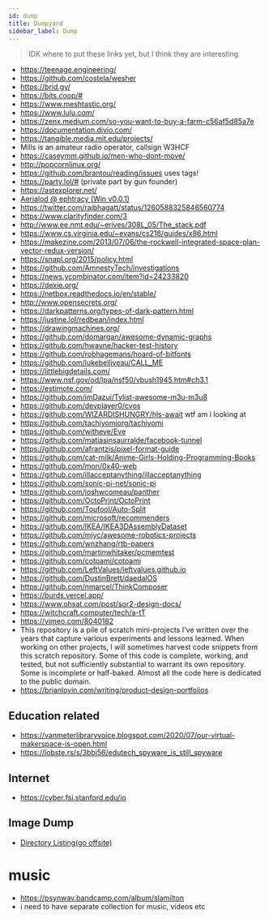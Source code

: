 ```yaml
---
id: dump
title: Dumpyard
sidebar_label: Dump
---
```


> IDK where to put these links yet, but I think they are interesting

- https://teenage.engineering/
- https://github.com/costela/wesher
- https://brid.gy/
- https://bits.coop/#
- https://www.meshtastic.org/
- https://www.lulu.com/
- https://zenx.medium.com/so-you-want-to-buy-a-farm-c56af5d85a7e
- https://documentation.divio.com/
- https://tangible.media.mit.edu/projects/
- Mills is an amateur radio operator, callsign W3HCF
- https://caseymm.github.io/men-who-dont-move/
- http://popcornlinux.org/
- https://github.com/brantou/reading/issues uses tags!
- https://party.lol/# (private part by gun founder)
- https://astexplorer.net/
- [Aerialod @ ephtracy (Win v0.0.1)](https://ephtracy.github.io/index.html?page=aerialod#ss-carousel_ss)
- https://twitter.com/rajbhagatt/status/1260588325846560774
- https://www.clarityfinder.com/3
- http://www.ee.nmt.edu/~erives/308L_05/The_stack.pdf
- https://www.cs.virginia.edu/~evans/cs216/guides/x86.html
- https://makezine.com/2013/07/06/the-rockwell-integrated-space-plan-vector-redux-version/
- https://snapl.org/2015/policy.html
- https://github.com/AmnestyTech/investigations
- https://news.ycombinator.com/item?id=24233820
- https://dexie.org/
- https://netbox.readthedocs.io/en/stable/
- http://www.opensecrets.org/
- https://darkpatterns.org/types-of-dark-pattern.html
- https://justine.lol/redbean/index.html
- https://drawingmachines.org/
- https://github.com/domargan/awesome-dynamic-graphs
- https://github.com/hwayne/hacker-test-history
- https://github.com/robhagemans/hoard-of-bitfonts
- https://github.com/lukebelliveau/CALL_ME
- https://littlebigdetails.com/
- https://www.nsf.gov/od/lpa/nsf50/vbush1945.htm#ch3.1
- https://estimote.com/
- https://github.com/imDazui/Tvlist-awesome-m3u-m3u8
- https://github.com/devplayer0/cvos
- https://github.com/WIZARDISHUNGRY/hls-await wtf am i looking at
- https://github.com/tachiyomiorg/tachiyomi
- https://github.com/witheve/Eve
- https://github.com/matiasinsaurralde/facebook-tunnel
- https://github.com/afrantzis/pixel-format-guide
- https://github.com/cat-milk/Anime-Girls-Holding-Programming-Books
- https://github.com/mon/0x40-web
- https://github.com/illacceptanything/illacceptanything
- https://github.com/sonic-pi-net/sonic-pi
- https://github.com/joshwcomeau/panther
- https://github.com/OctoPrint/OctoPrint
- https://github.com/Toufool/Auto-Split
- https://github.com/microsoft/recommenders
- https://github.com/IKEA/IKEA3DAssemblyDataset
- https://github.com/mjyc/awesome-robotics-projects
- https://github.com/wnzhang/rtb-papers
- https://github.com/martinwhitaker/pcmemtest
- https://github.com/cotoami/cotoami
- https://github.com/LeftValues/leftvalues.github.io
- https://github.com/DustinBrett/daedalOS
- https://github.com/nmarcel/ThinkComposer
- https://burds.vercel.app/
- https://www.ohsat.com/post/sor2-design-docs/ 
- https://witchcraft.computer/tech/a-tT
- https://vimeo.com/8040182
- This repository is a pile of scratch mini-projects I've written over the years that capture various experiments and lessons learned. When working on other projects, I will sometimes harvest code snippets from this scratch repository. Some of this code is complete, working, and tested, but not sufficiently substantial to warrant its own repository. Some is incomplete or half-baked. Almost all the code here is dedicated to the public domain.
- https://brianlovin.com/writing/product-design-portfolios

## Education related
- https://vanmeterlibraryvoice.blogspot.com/2020/07/our-virtual-makerspace-is-open.html
- https://lobste.rs/s/3bbj56/edutech_spyware_is_still_spyware

## Internet
- https://cyber.fsi.stanford.edu/io


## Image Dump
- [Directory Listing(go offsite)](/img/image_dump)

# music
- https://psynwav.bandcamp.com/album/slamilton
- i need to have separate collection for music, videos etc